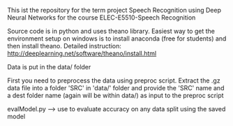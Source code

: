 This ist the repository for the term project Speech Recognition using Deep Neural Networks for the course ELEC-E5510-Speech Recognition

Source code is in python and uses theano library.
Easiest way to get the environment setup on windows is to install anaconda (free for students) and then install theano.
Detailed instruction: http://deeplearning.net/software/theano/install.html

Data is put in the data/ folder 

First you need to preprocess the data using preproc script. Extract the .gz data file into a folder 'SRC' in 'data/' folder and provide the 
'SRC' name and a dest folder name (again will be within data/) as input to the preproc script 

evalModel.py  --> use to evaluate accuracy on any data split using the saved model
